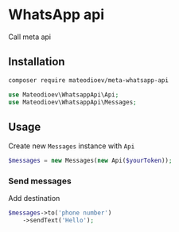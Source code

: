# WhatsApp api

Call meta api

## Installation

```bash
composer require mateodioev/meta-whatsapp-api
```

```php
use Mateodioev\WhatsappApi\Api;
use Mateodioev\WhatsappApi\Messages;
```

## Usage

Create new `Messages` instance with `Api`

```php
$messages = new Messages(new Api($yourToken));
```

### Send messages

Add destination

```php
$messages->to('phone number')
    ->sendText('Hello');
```

